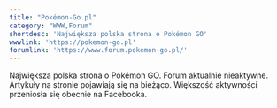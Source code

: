 ```yaml
---
title: "Pokémon-Go.pl"
category: "WWW,Forum"
shortdesc: 'Największa polska strona o Pokémon GO'
wwwlink: 'https://pokemon-go.pl'
forumlink: 'https://www.forum.pokemon-go.pl/'
---
```

Największa polska strona o Pokémon GO. Forum aktualnie nieaktywne. Artykuły na stronie pojawiają się na bieżąco. Większość aktywności przeniosła się obecnie na Facebooka.